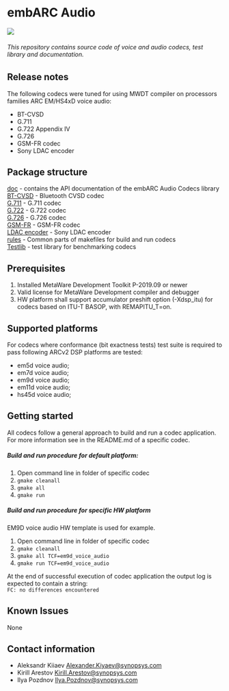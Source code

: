 embARC Audio
=====
![](https://embarc.org/images/icons/icon_baremetal.jpg)  
###### This repository contains source code of voice and audio codecs, test library and documentation.
## Release notes
The following codecs were tuned for using MWDT compiler on processors families ARC EM/HS4xD voice audio:
- BT-CVSD
- G.711  
- G.722 Appendix IV
- G.726
- GSM-FR codec
- Sony LDAC encoder

## Package structure
[doc](/doc) - contains the API documentation of the embARC Audio Codecs library  
[BT-CVSD](/cvsd) - Bluetooth CVSD codec  
[G.711](/g711) - G.711 codec  
[G.722](/g722) - G.722 codec  
[G.726](/g726) - G.726 codec  
[GSM-FR](/gsm_fr) - GSM-FR codec  
[LDAC encoder](/ldac_encoder) - Sony LDAC encoder  
[rules](/rules) - Common parts of makefiles for build and run codecs  
[Testlib](/testlib) - test library for benchmarking codecs  

## Prerequisites
1. Installed MetaWare Development Toolkit P-2019.09 or newer 
2. Valid license for MetaWare Development compiler and debugger
3. HW platform shall support accumulator preshift option (-Xdsp_itu) for codecs based on ITU-T BASOP, with REMAPITU_T=on.

## Supported platforms
For codecs where conformance (bit exactness tests) test suite is required to pass following ARCv2 DSP platforms are tested:
* em5d voice audio;
* em7d voice audio;
* em9d voice audio;
* em11d voice audio;
* hs45d voice audio;  

## Getting started
All codecs follow a general approach to build and run a codec application. For more information see in the README.md of a specific codec.
#####  Build and run procedure for default platform:
1. Open command line in folder of specific codec
2. `gmake cleanall`
3. `gmake all`
4. `gmake run`  

##### Build and run procedure for specific HW platform
EM9D voice audio HW template is used for example.
1. Open command line in folder of specific codec
2. `gmake cleanall`
3. `gmake all TCF=em9d_voice_audio`
4. `gmake run TCF=em9d_voice_audio`

At the end of successful execution of codec application the output log is expected to contain a string:  
`FC: no differences encountered`
## Known Issues
None

## Contact information
* Aleksandr Kiiaev <Alexander.Kiyaev@synopsys.com>
* Kirill Arestov <Kirill.Arestov@synopsys.com>
* Ilya Pozdnov <Ilya.Pozdnov@synopsys.com>
